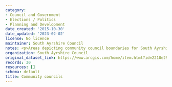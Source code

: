 ```yaml
---
category:
- Council and Government
- Elections / Politics
- Planning and Development
date_created: '2015-10-30'
date_updated: '2023-02-02'
license: No licence
maintainer: South Ayrshire Council
notes: <p>Areas depicting community council boundaries for South Ayrshire</p>
organization: South Ayrshire Council
original_dataset_link: https://www.arcgis.com/home/item.html?id=2210e29ba21043acacaddf98daecdaf9
records: 30
resources: []
schema: default
title: Community councils
---
```

